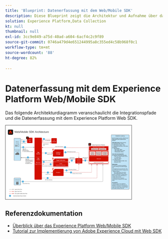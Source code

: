 ```yaml
---
title: 'Blueprint: Datenerfassung mit dem Web/Mobile SDK'
description: Diese Blueprint zeigt die Architektur und Aufnahme über das Experience Platform Web and Mobile SDK
solution: Experience Platform,Data Collection
kt: null
thumbnail: null
exl-id: 3cc9e849-a75d-40ad-a604-6acf4c2c9f89
source-git-commit: 0746a479d4e651244995a8c355ed4c58b968f0c1
workflow-type: tm+mt
source-wordcount: '88'
ht-degree: 82%

---
```


# Datenerfassung mit dem Experience Platform Web/Mobile SDK

Das folgende Architekturdiagramm veranschaulicht die Integrationspfade und die Datenerfassung mit dem Experience Platform Web SDK.

<img src="assets/web_sdk_flow.png" alt="Referenzarchitektur für die Implementierung mit dem Experience Platform Web and Mobile SDK" style="width:80%; border:1px solid #4a4a4a" />

## Referenzdokumentation

* [Überblick über das Experience Platform Web/Mobile SDK](https://experienceleague.adobe.com/docs/experience-platform/edge/home.html?lang=de)
* [Tutorial zur Implementierung von Adobe Experience Cloud mit Web SDK](https://experienceleague.adobe.com/docs/blueprints-learn/architecture/data-ingestion/websdk.html)
